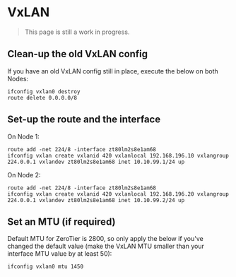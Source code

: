 # VxLAN

> This page is still a work in progress.

## Clean-up the old VxLAN config

If you have an old VxLAN config still in place, execute the below on both Nodes:

```shell
ifconfig vxlan0 destroy
route delete 0.0.0.0/8
```

## Set-up the route and the interface

On Node 1:

```shell
route add -net 224/8 -interface zt80lm2s8e1am68
ifconfig vxlan create vxlanid 420 vxlanlocal 192.168.196.10 vxlangroup 224.0.0.1 vxlandev zt80lm2s8e1am68 inet 10.10.99.1/24 up
```

On Node 2:

```shell
route add -net 224/8 -interface zt80lm2s8e1am68
ifconfig vxlan create vxlanid 420 vxlanlocal 192.168.196.20 vxlangroup 224.0.0.1 vxlandev zt80lm2s8e1am68 inet 10.10.99.2/24 up
```

## Set an MTU (if required)

Default MTU for ZeroTier is 2800, so only apply the below if you've changed the default value (make the VxLAN MTU smaller than your interface MTU value by at least 50):

```shell
ifconfig vxlan0 mtu 1450
```
